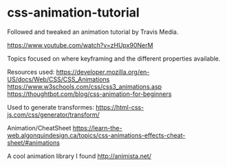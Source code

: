 # css-animation-tutorial 

Followed and tweaked an animation tutorial by Travis Media.

https://www.youtube.com/watch?v=zHUpx90NerM

Topics focused on where keyframing and the different properties available. 


Resources used:
https://developer.mozilla.org/en-US/docs/Web/CSS/CSS_Animations
https://www.w3schools.com/css/css3_animations.asp
https://thoughtbot.com/blog/css-animation-for-beginners



Used to generate transformes:
https://html-css-js.com/css/generator/transform/

Animation/CheatSheet
https://learn-the-web.algonquindesign.ca/topics/css-animations-effects-cheat-sheet/#animations

A cool animation library I found
http://animista.net/

